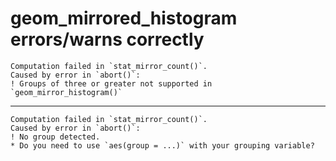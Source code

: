 # geom_mirrored_histogram errors/warns correctly

    Computation failed in `stat_mirror_count()`.
    Caused by error in `abort()`:
    ! Groups of three or greater not supported in `geom_mirror_histogram()`

---

    Computation failed in `stat_mirror_count()`.
    Caused by error in `abort()`:
    ! No group detected.
    * Do you need to use `aes(group = ...)` with your grouping variable?

